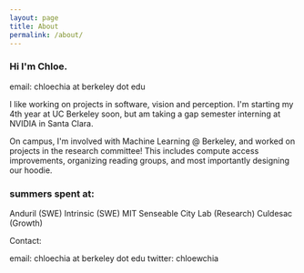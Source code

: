 ```yaml
---
layout: page
title: About
permalink: /about/
---
```


### Hi I'm Chloe.

email: chloechia at berkeley dot edu

I like working on projects in software, vision and perception. I'm starting my 4th year at UC Berkeley soon, but am taking a gap semester interning at NVIDIA in Santa Clara.

On campus, I'm involved with Machine Learning @ Berkeley, and worked on projects in the research committee! This includes compute access improvements, organizing reading groups, and most importantly designing our hoodie.

### summers spent at:

Anduril (SWE)
Intrinsic (SWE)
MIT Senseable City Lab (Research)
Culdesac (Growth)

Contact:

email: chloechia at berkeley dot edu
twitter: chloewchia
